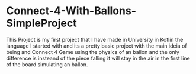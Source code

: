 # Connect-4-With-Ballons-SimpleProject
  This Project is my first project that I have made in University in Kotlin the language I started with and its a pretty basic project with the main ideia of being and Connect 4 Game using the physics of an ballon and the only difference is insteand of the piece falling it will stay in the air in the first line of the board simulating an ballon.
